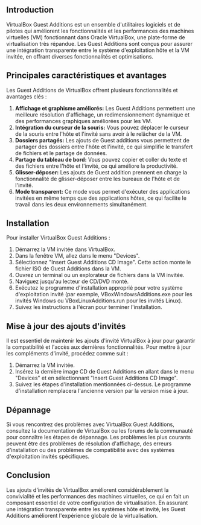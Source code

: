 ## Introduction 
VirtualBox Guest Additions est un ensemble d'utilitaires logiciels et de pilotes qui améliorent les fonctionnalités et les performances des machines virtuelles (VM) fonctionnant dans Oracle VirtualBox, une plate-forme de virtualisation très répandue. Les Guest Additions sont conçus pour assurer une intégration transparente entre le système d'exploitation hôte et la VM invitée, en offrant diverses fonctionnalités et optimisations. 
## Principales caractéristiques et avantages 
Les Guest Additions de VirtualBox offrent plusieurs fonctionnalités et avantages clés : 
1. **Affichage et graphisme améliorés:** Les Guest Additions permettent une meilleure résolution d'affichage, un redimensionnement dynamique et des performances graphiques améliorées pour les VM. 
2. **Intégration du curseur de la souris:** Vous pouvez déplacer le curseur de la souris entre l'hôte et l'invité sans avoir à le relâcher de la VM. 
3. **Dossiers partagés:** Les ajouts de Guest additions vous permettent de partager des dossiers entre l'hôte et l'invité, ce qui simplifie le transfert de fichiers et le partage de données. 
4. **Partage du tableau de bord:** Vous pouvez copier et coller du texte et des fichiers entre l'hôte et l'invité, ce qui améliore la productivité. 
5. **Glisser-déposer:** Les ajouts de Guest addition prennent en charge la fonctionnalité de glisser-déposer entre les bureaux de l'hôte et de l'invité. 
6. **Mode transparent:** Ce mode vous permet d'exécuter des applications invitées en même temps que des applications hôtes, ce qui facilite le travail dans les deux environnements simultanément. 
## Installation 
Pour installer VirtualBox Guest Additions : 
1. Démarrez la VM invitée dans VirtualBox. 
2. Dans la fenêtre VM, allez dans le menu "Devices". 
3. Sélectionnez "Insert Guest Additions CD Image". Cette action monte le fichier ISO de Guest Additions dans la VM. 
4. Ouvrez un terminal ou un explorateur de fichiers dans la VM invitée. 
5. Naviguez jusqu'au lecteur de CD/DVD monté. 
6. Exécutez le programme d'installation approprié pour votre système d'exploitation invité (par exemple, VBoxWindowsAdditions.exe pour les invités Windows ou VBoxLinuxAdditions.run pour les invités Linux). 
7. Suivez les instructions à l'écran pour terminer l'installation. 
## Mise à jour des ajouts d'invités 
Il est essentiel de maintenir les ajouts d'invité VirtualBox à jour pour garantir la compatibilité et l'accès aux dernières fonctionnalités. Pour mettre à jour les compléments d'invité, procédez comme suit : 
1. Démarrez la VM invitée. 
2. Insérez la dernière image CD de Guest Additions en allant dans le menu "Devices" et en sélectionnant "Insert Guest Additions CD Image". 
3. Suivez les étapes d'installation mentionnées ci-dessus. Le programme d'installation remplacera l'ancienne version par la version mise à jour. 
## Dépannage 
Si vous rencontrez des problèmes avec VirtualBox Guest Additions, consultez la documentation de VirtualBox ou les forums de la communauté pour connaître les étapes de dépannage. Les problèmes les plus courants peuvent être des problèmes de résolution d'affichage, des erreurs d'installation ou des problèmes de compatibilité avec des systèmes d'exploitation invités spécifiques. 

## Conclusion 
Les ajouts d'invités de VirtualBox améliorent considérablement la convivialité et les performances des machines virtuelles, ce qui en fait un composant essentiel de votre configuration de virtualisation. En assurant une intégration transparente entre les systèmes hôte et invité, les Guest Additions améliorent l'expérience globale de la virtualisation.